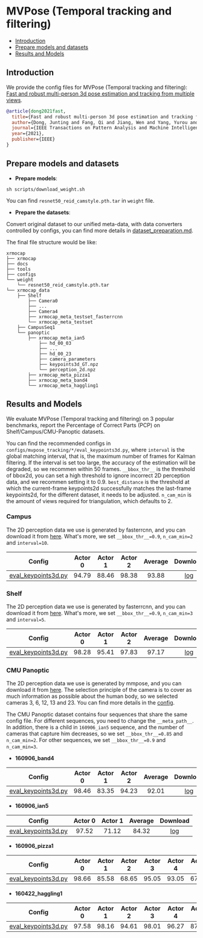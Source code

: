 # MVPose (Temporal tracking and filtering)

- [Introduction](#introduction)
- [Prepare models and datasets](#prepare-models-and-datasets)
- [Results and Models](#results-and-models)

## Introduction

We provide the config files for MVPose (Temporal tracking and filtering): [Fast and robust multi-person 3d pose estimation and tracking from multiple views](https://zju3dv.github.io/mvpose/).

```BibTeX
@article{dong2021fast,
  title={Fast and robust multi-person 3d pose estimation and tracking from multiple views},
  author={Dong, Junting and Fang, Qi and Jiang, Wen and Yang, Yurou and Huang, Qixing and Bao, Hujun and Zhou, Xiaowei},
  journal={IEEE Transactions on Pattern Analysis and Machine Intelligence},
  year={2021},
  publisher={IEEE}
}
```

## Prepare models and datasets

- **Prepare models**:

```
sh scripts/download_weight.sh
```
You can find `resnet50_reid_camstyle.pth.tar` in `weight` file.

- **Prepare the datasets**:

Convert original dataset to our unified meta-data, with data converters controlled by configs,
you can find more details in [dataset_preparation.md](../../docs/en/dataset_preparation.md).

The final file structure would be like:

```text
xrmocap
├── xrmocap
├── docs
├── tools
├── configs
└── weight
    └── resnet50_reid_camstyle.pth.tar
└── xrmocap_data
    ├── Shelf
        ├── Camera0
        ├── ...
        ├── Camera4
        ├── xrmocap_meta_testset_fasterrcnn
        └── xrmocap_meta_testset
    ├── CampusSeq1
    └── panoptic
        ├── xrmocap_meta_ian5
            ├── hd_00_03
            ├── ...
            ├── hd_00_23
            ├── camera_parameters
            ├── keypoints3d_GT.npz
            └── perception_2d.npz
        ├── xrmocap_meta_pizza1
        ├── xrmocap_meta_band4
        └── xrmocap_meta_haggling1
```

## Results and Models

We evaluate MVPose (Temporal tracking and filtering) on 3 popular benchmarks, report the Percentage of Correct Parts (PCP) on Shelf/Campus/CMU-Panoptic datasets.

You can find the recommended configs in `configs/mvpose_tracking/*/eval_keypoints3d.py`, where `interval` is the global matching interval, that is, the maximum number of frames for Kalman filtering. If the interval is set too large, the accuracy of the estimation will be degraded, so we recommen within 50 frames. `__bbox_thr__` is the threshold of bbox2d, you can set a high threshold to ignore incorrect 2D perception data, and we recommen setting it to 0.9. `best_distance` is the threshold at which the current-frame keypoints2d successfully matches the last-frame keypoints2d, for the different dataset, it needs to be adjusted. `n_cam_min` is the amount of views required for triangulation, which defaults to 2.

### Campus

The 2D perception data we use is generated by fasterrcnn, and you can download it from [here](/docs/en/dataset_preparation.md#download-converted-meta-data). What's more, we set `__bbox_thr__=0.9`, `n_cam_min=2` and `interval=10`.

| Config | Actor 0 | Actor 1 | Actor 2 | Average | Download |
|:------:|:-------:|:--------:|:------:|:-------:|:--------:|
| [eval_keypoints3d.py](./campus_config/eval_keypoints3d.py) | 94.79 | 88.46 | 98.38 | 93.88 | [log](https://openxrlab-share.oss-cn-hongkong.aliyuncs.com/xrmocap/logs/MVPoseTracking/campus.zip) |


### Shelf

The 2D perception data we use is generated by fasterrcnn, and you can download it from [here](/docs/en/dataset_preparation.md#download-converted-meta-data). What's more, we set `__bbox_thr__=0.9`, `n_cam_min=3` and `interval=5`.

| Config | Actor 0 | Actor 1 | Actor 2 | Average | Download |
|:------:|:-------:|:--------:|:------:|:-------:|:--------:|
| [eval_keypoints3d.py](./shelf_config/eval_keypoints3d.py) | 98.28 | 95.41 | 97.83 | 97.17 | [log](https://openxrlab-share.oss-cn-hongkong.aliyuncs.com/xrmocap/logs/MVPoseTracking/shelf.zip) |


### CMU Panoptic

The 2D perception data we use is generated by mmpose, and you can download it from [here](/docs/en/dataset_preparation.md#download-converted-meta-data). The selection principle of the camera is to cover as much information as possible about the human body, so we selected cameras 3, 6, 12, 13 and 23. You can find more details in the [config](panoptic_config/eval_keypoints3d.py).

The CMU Panoptic dataset contains four sequences that share the same config file. For different sequences, you need to change the `__meta_path__`. In addition, there is a child in `160906_ian5` sequence, and the number of cameras that capture him decreases, so we set `__bbox_thr__=0.85` and `n_cam_min=2`. For other sequences, we set `__bbox_thr__=0.9` and `n_cam_min=3`.

- **160906_band4**

| Config | Actor 0 | Actor 1 | Actor 2 | Average | Download |
|:-------:|:--------:|:--------:|:--------:|:--------:|:--------:|
| [eval_keypoints3d.py](./panoptic_config/eval_keypoints3d.py)  | 98.46 | 83.35 | 94.23 | 92.01 | [log](https://openxrlab-share.oss-cn-hongkong.aliyuncs.com/xrmocap/logs/MVPoseTracking/panoptic.zip) |

- **160906_ian5**

| Config | Actor 0 | Actor 1 | Average | Download |
|:-------:|:--------:|:--------:|:--------:|:--------:|
| [eval_keypoints3d.py](./panoptic_config/eval_keypoints3d.py) | 97.52 | 71.12 | 84.32 | [log](https://openxrlab-share.oss-cn-hongkong.aliyuncs.com/xrmocap/logs/MVPoseTracking/panoptic.zip) |

- **160906_pizza1**

| Config | Actor 0 | Actor 1 | Actor 2 | Actor 3 | Actor 4 | Actor 5 | Actor 6 | Average | Download |
|:-------:|:--------:|:--------:|:--------:|:--------:|:--------:|:--------:|:--------:|:--------:|:--------:|
| [eval_keypoints3d.py](./panoptic_config/eval_keypoints3d.py) | 98.66 | 85.58 | 68.65 | 95.05 | 93.05 | 67.09 | 94.88 | 86.14 | [log](https://openxrlab-share.oss-cn-hongkong.aliyuncs.com/xrmocap/logs/MVPoseTracking/panoptic.zip) |

- **160422_haggling1**

| Config | Actor 0 | Actor 1 | Actor 2 | Actor 3 | Actor 4 | Actor 5 | Actor 6 | Actor 7 | Actor 8 | Actor 9 | Actor 10 | Actor 11 | Actor 12 | Actor 13 | Actor 14 | Actor 15 | Actor 16 | Actor 17 | Average | Download |
|:-------:|:--------:|:--------:|:--------:|:--------:|:--------:|:-------:|:--------:|:--------:|:--------:|:--------:|:--------:|:-------:|:--------:|:--------:|:--------:|:--------:|:--------:|:--------:|:--------:|:--------:|
| [eval_keypoints3d.py](./panoptic_config/eval_keypoints3d.py) | 97.58 | 98.16 | 94.61 | 98.01 | 96.27 | 87.30 | 84.56 | 43.72 | 96.59 | 90.76 | 97.64 | 91.49 | 77.27 | 87.94 | 96.76 | 82.84 | 98.15 | 91.10 | 89.49 | [log](https://openxrlab-share.oss-cn-hongkong.aliyuncs.com/xrmocap/logs/MVPoseTracking/panoptic.zip) |
